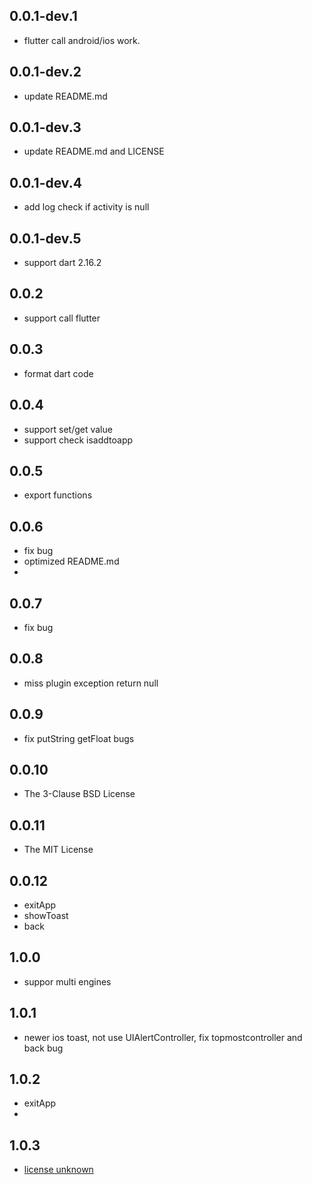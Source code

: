## 0.0.1-dev.1

* flutter call android/ios work.

## 0.0.1-dev.2

* update README.md

## 0.0.1-dev.3

* update README.md and LICENSE

## 0.0.1-dev.4

* add log check if activity is null

## 0.0.1-dev.5

* support dart 2.16.2

## 0.0.2

* support call flutter

## 0.0.3

* format dart code

## 0.0.4

* support set/get value
* support check isaddtoapp

## 0.0.5

* export functions

## 0.0.6

* fix bug
* optimized README.md
*

## 0.0.7

* fix bug

## 0.0.8

* miss plugin exception return null

## 0.0.9

* fix putString getFloat bugs

## 0.0.10

* The 3-Clause BSD License

## 0.0.11

* The MIT License

## 0.0.12

* exitApp
* showToast
* back

## 1.0.0

* suppor multi engines

## 1.0.1

* newer ios toast, not use UIAlertController, fix topmostcontroller and back bug

## 1.0.2

* exitApp
* 
## 1.0.3

* [license unknown](https://github.com/dart-lang/pub-dev/issues/862)